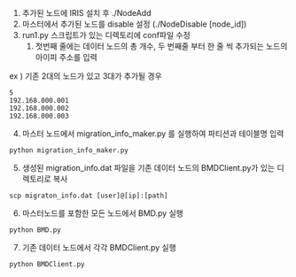 1. 추가된 노드에 IRIS 설치 후 ./NodeAdd
2. 마스터에서 추가된 노드를 disable 설정 (./NodeDisable [node_id])
3. run1.py 스크립트가 있는 디렉토리에 conf파일 수정 
    1. 첫번째 줄에는 데이터 노드의 총 개수, 두 번째줄 부터 한 줄 씩 추가되는 노드의 아이피 주소를 입력
    

ex )  기존 2대의 노드가 있고 3대가 추가될 경우

```
5
192.168.000.001
192.168.000.002
192.168.000.003
```

4. 마스터 노드에서 migration_info_maker.py 를 실행하여 파티션과 테이블명 입력
```
python migration_info_maker.py
```
5. 생성된 migration_info.dat 파일을 기존 데이터 노드의 BMDClient.py가 있는 디렉토리로 복사
```
scp migraton_info.dat [user]@[ip]:[path]
```
6. 마스터노드를 포함한 모든 노드에서 BMD.py 실행
```
python BMD.py
```
7. 기존 데이터 노드에서 각각 BMDClient.py 실행
```
python BMDClient.py
```
